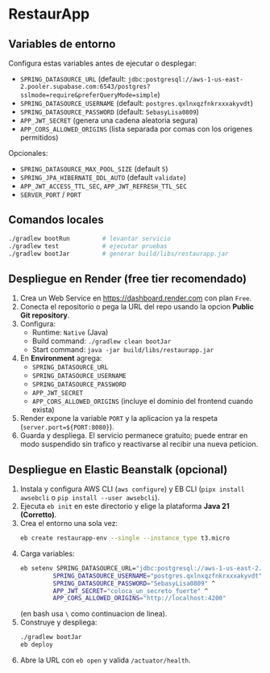 # RestaurApp

## Variables de entorno

Configura estas variables antes de ejecutar o desplegar:

- `SPRING_DATASOURCE_URL` (default: `jdbc:postgresql://aws-1-us-east-2.pooler.supabase.com:6543/postgres?sslmode=require&preferQueryMode=simple`)
- `SPRING_DATASOURCE_USERNAME` (default: `postgres.qxlnxqzfnkrxxxakyvdt`)
- `SPRING_DATASOURCE_PASSWORD` (default: `SebasyLisa0809`)
- `APP_JWT_SECRET` (genera una cadena aleatoria segura)
- `APP_CORS_ALLOWED_ORIGINS` (lista separada por comas con los origenes permitidos)

Opcionales:

- `SPRING_DATASOURCE_MAX_POOL_SIZE` (default `5`)
- `SPRING_JPA_HIBERNATE_DDL_AUTO` (default `validate`)
- `APP_JWT_ACCESS_TTL_SEC`, `APP_JWT_REFRESH_TTL_SEC`
- `SERVER_PORT` / `PORT`

## Comandos locales

```bash
./gradlew bootRun         # levantar servicio
./gradlew test            # ejecutar pruebas
./gradlew bootJar         # generar build/libs/restaurapp.jar
```

## Despliegue en Render (free tier recomendado)

1. Crea un Web Service en https://dashboard.render.com con plan `Free`.
2. Conecta el repositorio o pega la URL del repo usando la opcion **Public Git repository**.
3. Configura:
   - Runtime: `Native` (Java)
   - Build command: `./gradlew clean bootJar`
   - Start command: `java -jar build/libs/restaurapp.jar`
4. En **Environment** agrega:
   - `SPRING_DATASOURCE_URL`
   - `SPRING_DATASOURCE_USERNAME`
   - `SPRING_DATASOURCE_PASSWORD`
   - `APP_JWT_SECRET`
   - `APP_CORS_ALLOWED_ORIGINS` (incluye el dominio del frontend cuando exista)
5. Render expone la variable `PORT` y la aplicacion ya la respeta (`server.port=${PORT:8080}`).
6. Guarda y despliega. El servicio permanece gratuito; puede entrar en modo suspendido sin trafico y reactivarse al recibir una nueva peticion.

## Despliegue en Elastic Beanstalk (opcional)

1. Instala y configura AWS CLI (`aws configure`) y EB CLI (`pipx install awsebcli` o `pip install --user awsebcli`).
2. Ejecuta `eb init` en este directorio y elige la plataforma **Java 21 (Corretto)**.
3. Crea el entorno una sola vez:
   ```bash
   eb create restaurapp-env --single --instance_type t3.micro
   ```
4. Carga variables:
   ```bash
   eb setenv SPRING_DATASOURCE_URL="jdbc:postgresql://aws-1-us-east-2.pooler.supabase.com:6543/postgres?sslmode=require&preferQueryMode=simple" ^
            SPRING_DATASOURCE_USERNAME="postgres.qxlnxqzfnkrxxxakyvdt" ^
            SPRING_DATASOURCE_PASSWORD="SebasyLisa0809" ^
            APP_JWT_SECRET="coloca_un_secreto_fuerte" ^
            APP_CORS_ALLOWED_ORIGINS="http://localhost:4200"
   ```
   (en bash usa `\` como continuacion de linea).
5. Construye y despliega:
   ```bash
   ./gradlew bootJar
   eb deploy
   ```
6. Abre la URL con `eb open` y valida `/actuator/health`.
